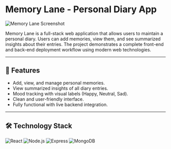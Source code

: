 # Memory Lane - Personal Diary App

![Memory Lane Screenshot](./51aa5e16-c46c-4169-92d7-268ca3a50d48.png)

Memory Lane is a full-stack web application that allows users to maintain a personal diary. Users can add memories, view them, and see summarized insights about their entries. The project demonstrates a complete front-end and back-end deployment workflow using modern web technologies.

---

## 🚀 Features
- Add, view, and manage personal memories.
- View summarized insights of all diary entries.
- Mood tracking with visual labels (Happy, Neutral, Sad).
- Clean and user-friendly interface.
- Fully functional with live backend integration.

---

## 🛠 Technology Stack

![React](https://img.shields.io/badge/React-61DAFB?style=for-the-badge&logo=react&logoColor=black)
![Node.js](https://img.shields.io/badge/Node.js-339933?style=for-the-badge&logo=node.js&logoColor=white)
![Express](https://img.shields.io/badge/Express-000000?style=for-the-badge&logo=express&logoColor=white)
![MongoDB](https://img.shields.io/badge/MongoDB-47A248?style=for-the-badge&logo=mongodb&lo)
